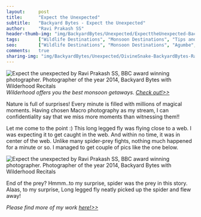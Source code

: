 ```yaml
---
layout:     post
title:      "Expect the Unexpected"
subtitle:   "Backyard Bytes - Expect the Unexpected"
author:     "Ravi Prakash SS"
header-thumb-img: "img/BackyardBytes/Unexpected/ExpecttheUnexpected-BackyardBytes-RaviPrakashSS-Wilderhood-Recitals-1-thumb.jpg"
tags:       ["Wildlife Destinations", "Monsoon Destinations", "Tips and Tricks", "Macro Life"]
seo: 		["Wildlife Destinations", "Monsoon Destinations", "Agumbe", "Tips and Tricks"]
comments:   true
sharing-img: "img/BackyardBytes/Unexpected/DivineSnake-BackyardBytes-RaviPrakashSS-Wilderhood-Recitals.jpg"
---
```

<img src="{{ site.baseurl }}/img/BackyardBytes/Unexpected/ExpecttheUnexpected-BackyardBytes-RaviPrakashSS-Wilderhood-Recitals-1.jpg"  alt="Expect the unexpected by Ravi Prakash SS, BBC award winning photographer. Photographer of the year 2014, Backyard Bytes with Wilderhood Recitals">

<em>
Wilderhood offers you the best monsoon getaways. <a href="http://www.wilderhood.com/category/Monsoon%20Destinations" target="_blank">Check out!>></a>
</em>

<p>
Nature is full of surprises! Every minute is filled with millions of magical moments. Having chosen Macro photography as my stream, I can confidentiality say that we miss more moments than witnessing them!!
</p>

<p>
Let me come to the point :) This long legged fly was flying close to a web. I was expecting it to get caught in the web. And within no time, it was in center of the web. Unlike many spider-prey fights, nothing much happened for a minute or so. I managed to get couple of pics like the one below.
</p>

<img src="{{ site.baseurl }}/img/BackyardBytes/Unexpected/ExpecttheUnexpected-BackyardBytes-RaviPrakashSS-Wilderhood-Recitals.jpg"  alt="Expect the unexpected by Ravi Prakash SS, BBC award winning photographer. Photographer of the year 2014, Backyard Bytes with Wilderhood Recitals">

<p>
End of the prey? Hmmm..to my surprise, spider was the prey in this story. Alaas, to my surprise, Long legged fly neatly picked up the spider and flew away!
</p>


<em>
Please find more of my work <a href="http://alleyes.in" target="_blank">here!>></a>
</em>

